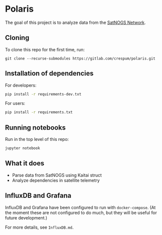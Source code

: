 # Polaris

The goal of this project is to analyze data from the [SatNOGS Network](https://network.satnogs.org/).

## Cloning

To clone this repo for the first time, run:

```
git clone --recurse-submodules https://gitlab.com/crespum/polaris.git
```

## Installation of dependencies

For developers:
```bash
pip install -r requirements-dev.txt
```

For users:
```bash
pip install -r requirements.txt
```

## Running notebooks

Run in the top level of this repo:

```bash
jupyter notebook
```

## What it does

 * Parse data from SatNOGS using Kaitai struct
 * Analyze dependencies in satellite telemetry

## InfluxDB and Grafana

InfluxDB and Grafana have been configured to run with
`docker-compose`.  (At the moment these are not configured to do much,
but they will be useful for future development.)

For more details, see `InfluxDB.md`.

